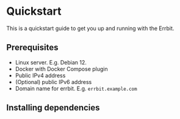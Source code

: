 # Quickstart

This is a quickstart guide to get you up and running with the Errbit.

## Prerequisites

* Linux server. E.g. Debian 12.
* Docker with Docker Compose plugin
* Public IPv4 address
* (Optional) public IPv6 address
* Domain name for errbit. E.g. `errbit.example.com`

## Installing dependencies

